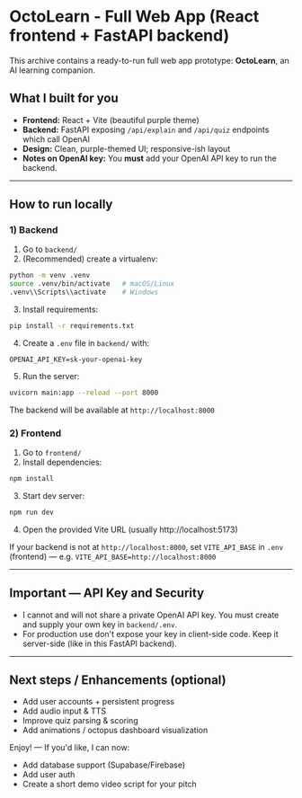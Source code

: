 
# OctoLearn - Full Web App (React frontend + FastAPI backend)

This archive contains a ready-to-run full web app prototype: **OctoLearn**, an AI learning companion.

## What I built for you
- **Frontend:** React + Vite (beautiful purple theme)
- **Backend:** FastAPI exposing `/api/explain` and `/api/quiz` endpoints which call OpenAI
- **Design:** Clean, purple-themed UI; responsive-ish layout
- **Notes on OpenAI key:**  You **must** add your OpenAI API key to run the backend.

---

## How to run locally

### 1) Backend
1. Go to `backend/`
2. (Recommended) create a virtualenv:
```bash
python -m venv .venv
source .venv/bin/activate   # macOS/Linux
.venv\\Scripts\\activate    # Windows
```
3. Install requirements:
```bash
pip install -r requirements.txt
```
4. Create a `.env` file in `backend/` with:
```
OPENAI_API_KEY=sk-your-openai-key
```
5. Run the server:
```bash
uvicorn main:app --reload --port 8000
```

The backend will be available at `http://localhost:8000`

### 2) Frontend
1. Go to `frontend/`
2. Install dependencies:
```bash
npm install
```
3. Start dev server:
```bash
npm run dev
```
4. Open the provided Vite URL (usually http://localhost:5173)

If your backend is not at `http://localhost:8000`, set `VITE_API_BASE` in `.env` (frontend) — e.g. `VITE_API_BASE=http://localhost:8000`

---

## Important — API Key and Security
- I cannot and will not share a private OpenAI API key. You must create and supply your own key in `backend/.env`.
- For production use don't expose your key in client-side code. Keep it server-side (like in this FastAPI backend).

---


## Next steps / Enhancements (optional)
- Add user accounts + persistent progress
- Add audio input & TTS
- Improve quiz parsing & scoring
- Add animations / octopus dashboard visualization

Enjoy! — If you'd like, I can now:
- Add database support (Supabase/Firebase)
- Add user auth
- Create a short demo video script for your pitch

